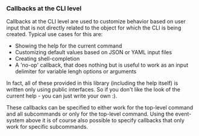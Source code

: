 ### Callbacks at the CLI level 

Callbacks at the CLI level are used to customize behavior based on user
input that is not directly related to the object for which the CLI is being created.
Typical use cases for this are:

- Showing the help for the current command
- Customizing default values based on JSON or YAML input files
- Creating shell-completion
- A 'no-op' callback, that does nothing but is useful to work as an input 
  delimiter for variable lengh options or arguments

In fact, all of these provided in this library (including the help itself) is
written only using public interfaces. So if you don't like the look of the current
help - you can just write your own :).

These callbacks can be specified to either work for the top-level command and
all subcommands or only for the top-level command. Using the event-system above
it is of course also possible to specify callbacks that only work for specific 
subcommands.

